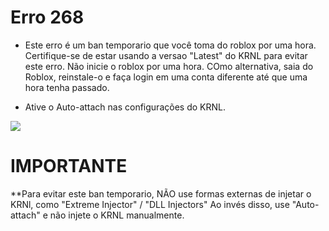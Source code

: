 # Erro 268

 - Este erro é um ban temporario que você toma do roblox por uma hora. Certifique-se de estar usando a versao "Latest" do KRNL para evitar este erro. Não inicie o roblox por uma hora. COmo alternativa, saia do Roblox, reinstale-o e faça login em uma conta diferente até que uma hora tenha passado.

 - Ative o Auto-attach nas configurações do KRNL.

 ![](https://i.imgur.com/d4Q8BjJ.png)

# IMPORTANTE

**Para evitar este ban temporario, NÃO use formas externas de injetar o KRNl, como "Extreme Injector" / "DLL Injectors" Ao invés disso, use "Auto-attach" e não injete o KRNL manualmente.
